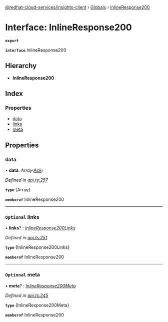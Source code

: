 [@redhat-cloud-services/insights-client](../README.md) › [Globals](../globals.md) › [InlineResponse200](inlineresponse200.md)

# Interface: InlineResponse200

**`export`** 

**`interface`** InlineResponse200

## Hierarchy

* **InlineResponse200**

## Index

### Properties

* [data](inlineresponse200.md#data)
* [links](inlineresponse200.md#optional-links)
* [meta](inlineresponse200.md#optional-meta)

## Properties

###  data

• **data**: *Array‹[Ack](ack.md)›*

*Defined in [api.ts:257](https://github.com/RedHatInsights/javascript-clients/blob/master/packages/insights/api.ts#L257)*

**`type`** {Array<Ack>}

**`memberof`** InlineResponse200

___

### `Optional` links

• **links**? : *[InlineResponse200Links](inlineresponse200links.md)*

*Defined in [api.ts:251](https://github.com/RedHatInsights/javascript-clients/blob/master/packages/insights/api.ts#L251)*

**`type`** {InlineResponse200Links}

**`memberof`** InlineResponse200

___

### `Optional` meta

• **meta**? : *[InlineResponse200Meta](inlineresponse200meta.md)*

*Defined in [api.ts:245](https://github.com/RedHatInsights/javascript-clients/blob/master/packages/insights/api.ts#L245)*

**`type`** {InlineResponse200Meta}

**`memberof`** InlineResponse200
